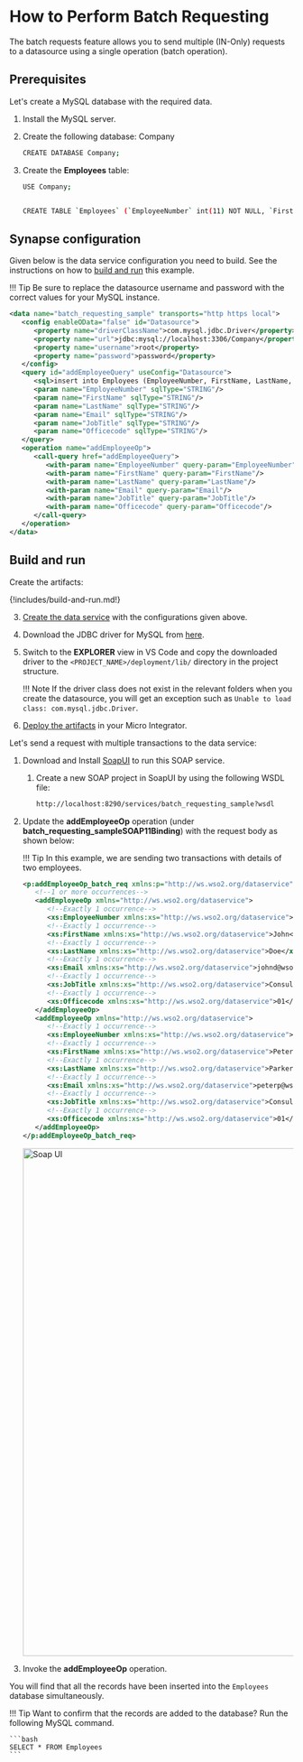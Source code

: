 # How to Perform Batch Requesting

The batch requests feature allows you to send multiple (IN-Only)
requests to a datasource using a single operation (batch operation).

## Prerequisites

Let's create a MySQL database with the required data.

1.  Install the MySQL server.
2.  Create the following database: Company

    ```bash
    CREATE DATABASE Company;
    ```

3.  Create the **Employees** table:

    ```bash
    USE Company;


    CREATE TABLE `Employees` (`EmployeeNumber` int(11) NOT NULL, `FirstName` varchar(255) NOT NULL, `LastName` varchar(255) DEFAULT NULL, `Email` varchar(255) DEFAULT NULL, `JobTitle` varchar(255) DEFAULT NULL, `OfficeCode` int(11) NOT NULL, PRIMARY KEY (`EmployeeNumber`,`OfficeCode`));
    ```

## Synapse configuration

Given below is the data service configuration you need to build. See the instructions on how to [build and run](#build-and-run) this example.

!!! Tip
    Be sure to replace the datasource username and password with the correct values for your MySQL instance.

```xml
<data name="batch_requesting_sample" transports="http https local">
   <config enableOData="false" id="Datasource">
      <property name="driverClassName">com.mysql.jdbc.Driver</property>
      <property name="url">jdbc:mysql://localhost:3306/Company</property>
      <property name="username">root</property>
      <property name="password">password</property>
   </config>
   <query id="addEmployeeQuery" useConfig="Datasource">
      <sql>insert into Employees (EmployeeNumber, FirstName, LastName, Email, JobTitle, OfficeCode) values(:EmployeeNumber,:FirstName,:LastName,:Email,:JobTitle,:Officecode)</sql>
      <param name="EmployeeNumber" sqlType="STRING"/>
      <param name="FirstName" sqlType="STRING"/>
      <param name="LastName" sqlType="STRING"/>
      <param name="Email" sqlType="STRING"/>
      <param name="JobTitle" sqlType="STRING"/>
      <param name="Officecode" sqlType="STRING"/>
   </query>
   <operation name="addEmployeeOp">
      <call-query href="addEmployeeQuery">
         <with-param name="EmployeeNumber" query-param="EmployeeNumber"/>
         <with-param name="FirstName" query-param="FirstName"/>
         <with-param name="LastName" query-param="LastName"/>
         <with-param name="Email" query-param="Email"/>
         <with-param name="JobTitle" query-param="JobTitle"/>
         <with-param name="Officecode" query-param="Officecode"/>
      </call-query>
   </operation>
</data>
```

## Build and run

Create the artifacts:

{!includes/build-and-run.md!}

3. [Create the data service]({{base_path}}/develop/creating-artifacts/data-services/creating-data-services) with the configurations given above.

4. Download the JDBC driver for MySQL from [here](http://dev.mysql.com/downloads/connector/j/).

5. Switch to the **EXPLORER** view in VS Code and copy the downloaded driver to the `<PROJECT_NAME>/deployment/lib/` directory in the project structure.

    !!! Note
        If the driver class does not exist in the relevant folders when you create the datasource, you will get an exception such as `Unable to load class: com.mysql.jdbc.Driver`.

6. [Deploy the artifacts]({{base_path}}/develop/deploy-artifacts) in your Micro Integrator.

Let's send a request with multiple transactions to the data service:

1. Download and Install [SoapUI](https://www.soapui.org/downloads/soapui.html) to run this SOAP service.
   1. Create a new SOAP project in SoapUI by using the following WSDL file:
      ```bash
      http://localhost:8290/services/batch_requesting_sample?wsdl
      ```

3. Update the **addEmployeeOp** operation (under **batch_requesting_sampleSOAP11Binding**) with the request body as shown below:

    !!! Tip
        In this example, we are sending two transactions with details of two employees.

    ```xml
    <p:addEmployeeOp_batch_req xmlns:p="http://ws.wso2.org/dataservice">
       <!--1 or more occurrences-->
       <addEmployeeOp xmlns="http://ws.wso2.org/dataservice">
          <!--Exactly 1 occurrence-->
          <xs:EmployeeNumber xmlns:xs="http://ws.wso2.org/dataservice">1002</xs:EmployeeNumber>
          <!--Exactly 1 occurrence-->
          <xs:FirstName xmlns:xs="http://ws.wso2.org/dataservice">John</xs:FirstName>
          <!--Exactly 1 occurrence-->
          <xs:LastName xmlns:xs="http://ws.wso2.org/dataservice">Doe</xs:LastName>
          <!--Exactly 1 occurrence-->
          <xs:Email xmlns:xs="http://ws.wso2.org/dataservice">johnd@wso2.com</xs:Email>
          <!--Exactly 1 occurrence-->
          <xs:JobTitle xmlns:xs="http://ws.wso2.org/dataservice">Consultant</xs:JobTitle>
          <!--Exactly 1 occurrence-->
          <xs:Officecode xmlns:xs="http://ws.wso2.org/dataservice">01</xs:Officecode>
       </addEmployeeOp>
       <addEmployeeOp xmlns="http://ws.wso2.org/dataservice">
          <!--Exactly 1 occurrence-->
          <xs:EmployeeNumber xmlns:xs="http://ws.wso2.org/dataservice">1004</xs:EmployeeNumber>
          <!--Exactly 1 occurrence-->
          <xs:FirstName xmlns:xs="http://ws.wso2.org/dataservice">Peter</xs:FirstName>
          <!--Exactly 1 occurrence-->
          <xs:LastName xmlns:xs="http://ws.wso2.org/dataservice">Parker</xs:LastName>
          <!--Exactly 1 occurrence-->
          <xs:Email xmlns:xs="http://ws.wso2.org/dataservice">peterp@wso2.com</xs:Email>
          <!--Exactly 1 occurrence-->
          <xs:JobTitle xmlns:xs="http://ws.wso2.org/dataservice">Consultant</xs:JobTitle>
          <!--Exactly 1 occurrence-->
          <xs:Officecode xmlns:xs="http://ws.wso2.org/dataservice">01</xs:Officecode>
       </addEmployeeOp>
    </p:addEmployeeOp_batch_req>
    ```
    
    <a href="{{base_path}}/assets/img/examples/data-integration/batch-requesting-soap-ui.png"><img src="{{base_path}}/assets/img/examples/data-integration/batch-requesting-soap-ui.png" title="Soap UI" width="900" alt="Soap UI"/></a>
    
4.  Invoke the **addEmployeeOp** operation.

You will find that all the records have been inserted into the `Employees` database simultaneously.

!!! Tip
    Want to confirm that the records are added to the database? Run the following MySQL command.
    
    ```bash
    SELECT * FROM Employees
    ```
